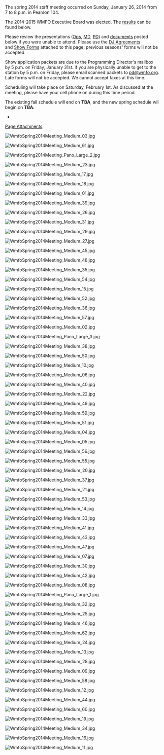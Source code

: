 The spring 2014 staff meeting occurred on Sunday, January 26, 2014 from 7 to 8 p.m. in Pearson 104.

The 2014-2015 WMFO Executive Board was elected. The [results](https://wiki.wmfo.org/@api/deki/files/721/=Spring_Staff_2014_Election.pdf "Spring Staff 2014 Election.pdf") can be found below.

Please review the presentations ([Ops](https://wiki.wmfo.org/@api/deki/files/720/=Ops-Spring14.pdf "Ops-Spring14.pdf"), [MD](https://wiki.wmfo.org/@api/deki/files/646/=MD_Presentation_Spring_2014.pdf "MD Presentation Spring 2014.pdf"), [PD](https://wiki.wmfo.org/@api/deki/files/648/=Spring_2014_PD_Presentation.pdf "Spring 2014 PD Presentation.pdf")) and [documents](https://wiki.wmfo.org/@api/deki/files/647/=ProfanityIndecencyandObscenityPolicy-2.pdf "ProfanityIndecencyandObscenityPolicy-2.pdf") posted below if you were unable to attend. Please use the [DJ Agreements](https://wiki.wmfo.org/@api/deki/files/650/=WMFO_DJ_Agreement_Form_SPR14.pdf "WMFO DJ Agreement Form_SPR14.pdf") and [Show Forms](https://wiki.wmfo.org/@api/deki/files/649/=WMFO_Show_Scheduling_Form_SPR14.pdf "WMFO Show Scheduling Form_SPR14.pdf") attached to this page; previous seasons' forms will not be accepted.

Show application packets are due to the Programming Director's mailbox by 5 p.m. on Friday, January 31st. If you are physically unable to get to the station by 5 p.m. on Friday, please email scanned packets to [pd@wmfo.org](mailto:pd@wmfo.org "mailto:pd@wmfo.org"). Late forms will not be accepted. We cannot accept faxes at this time.

Scheduling will take place on Saturday, February 1st. As discussed at the meeting, please have your cell phone on during this time period.

The existing fall schedule will end on **TBA**, and the new spring schedule will begin on **TBA.**

*
[Page Attachments](https://wiki-files.wmfo.org/Staff_Info/Staff_Meetings/Meeting_Archive/2014-Spring_Meeting)

![WmfoSpring2014Meeting_Medium_03.jpg](https://wiki-files.wmfo.org/Staff_Info/Staff_Meetings/Meeting_Archive/2014-Spring_Meeting/WmfoSpring2014Meeting_Medium_03.jpg)

![WmfoSpring2014Meeting_Medium_61.jpg](https://wiki-files.wmfo.org/Staff_Info/Staff_Meetings/Meeting_Archive/2014-Spring_Meeting/WmfoSpring2014Meeting_Medium_61.jpg)

![WmfoSpring2014Meeting_Pano_Large_2.jpg](https://wiki-files.wmfo.org/Staff_Info/Staff_Meetings/Meeting_Archive/2014-Spring_Meeting/WmfoSpring2014Meeting_Pano_Large_2.jpg)

![WmfoSpring2014Meeting_Medium_23.jpg](https://wiki-files.wmfo.org/Staff_Info/Staff_Meetings/Meeting_Archive/2014-Spring_Meeting/WmfoSpring2014Meeting_Medium_23.jpg)

![WmfoSpring2014Meeting_Medium_17.jpg](https://wiki-files.wmfo.org/Staff_Info/Staff_Meetings/Meeting_Archive/2014-Spring_Meeting/WmfoSpring2014Meeting_Medium_17.jpg)

![WmfoSpring2014Meeting_Medium_18.jpg](https://wiki-files.wmfo.org/Staff_Info/Staff_Meetings/Meeting_Archive/2014-Spring_Meeting/WmfoSpring2014Meeting_Medium_18.jpg)

![WmfoSpring2014Meeting_Medium_01.jpg](https://wiki-files.wmfo.org/Staff_Info/Staff_Meetings/Meeting_Archive/2014-Spring_Meeting/WmfoSpring2014Meeting_Medium_01.jpg)

![WmfoSpring2014Meeting_Medium_39.jpg](https://wiki-files.wmfo.org/Staff_Info/Staff_Meetings/Meeting_Archive/2014-Spring_Meeting/WmfoSpring2014Meeting_Medium_39.jpg)

![WmfoSpring2014Meeting_Medium_26.jpg](https://wiki-files.wmfo.org/Staff_Info/Staff_Meetings/Meeting_Archive/2014-Spring_Meeting/WmfoSpring2014Meeting_Medium_26.jpg)

![WmfoSpring2014Meeting_Medium_31.jpg](https://wiki-files.wmfo.org/Staff_Info/Staff_Meetings/Meeting_Archive/2014-Spring_Meeting/WmfoSpring2014Meeting_Medium_31.jpg)

![WmfoSpring2014Meeting_Medium_29.jpg](https://wiki-files.wmfo.org/Staff_Info/Staff_Meetings/Meeting_Archive/2014-Spring_Meeting/WmfoSpring2014Meeting_Medium_29.jpg)

![WmfoSpring2014Meeting_Medium_27.jpg](https://wiki-files.wmfo.org/Staff_Info/Staff_Meetings/Meeting_Archive/2014-Spring_Meeting/WmfoSpring2014Meeting_Medium_27.jpg)

![WmfoSpring2014Meeting_Medium_45.jpg](https://wiki-files.wmfo.org/Staff_Info/Staff_Meetings/Meeting_Archive/2014-Spring_Meeting/WmfoSpring2014Meeting_Medium_45.jpg)

![WmfoSpring2014Meeting_Medium_48.jpg](https://wiki-files.wmfo.org/Staff_Info/Staff_Meetings/Meeting_Archive/2014-Spring_Meeting/WmfoSpring2014Meeting_Medium_48.jpg)

![WmfoSpring2014Meeting_Medium_35.jpg](https://wiki-files.wmfo.org/Staff_Info/Staff_Meetings/Meeting_Archive/2014-Spring_Meeting/WmfoSpring2014Meeting_Medium_35.jpg)

![WmfoSpring2014Meeting_Medium_54.jpg](https://wiki-files.wmfo.org/Staff_Info/Staff_Meetings/Meeting_Archive/2014-Spring_Meeting/WmfoSpring2014Meeting_Medium_54.jpg)

![WmfoSpring2014Meeting_Medium_15.jpg](https://wiki-files.wmfo.org/Staff_Info/Staff_Meetings/Meeting_Archive/2014-Spring_Meeting/WmfoSpring2014Meeting_Medium_15.jpg)

![WmfoSpring2014Meeting_Medium_52.jpg](https://wiki-files.wmfo.org/Staff_Info/Staff_Meetings/Meeting_Archive/2014-Spring_Meeting/WmfoSpring2014Meeting_Medium_52.jpg)

![WmfoSpring2014Meeting_Medium_36.jpg](https://wiki-files.wmfo.org/Staff_Info/Staff_Meetings/Meeting_Archive/2014-Spring_Meeting/WmfoSpring2014Meeting_Medium_36.jpg)

![WmfoSpring2014Meeting_Medium_57.jpg](https://wiki-files.wmfo.org/Staff_Info/Staff_Meetings/Meeting_Archive/2014-Spring_Meeting/WmfoSpring2014Meeting_Medium_57.jpg)

![WmfoSpring2014Meeting_Medium_02.jpg](https://wiki-files.wmfo.org/Staff_Info/Staff_Meetings/Meeting_Archive/2014-Spring_Meeting/WmfoSpring2014Meeting_Medium_02.jpg)

![WmfoSpring2014Meeting_Pano_Large_3.jpg](https://wiki-files.wmfo.org/Staff_Info/Staff_Meetings/Meeting_Archive/2014-Spring_Meeting/WmfoSpring2014Meeting_Pano_Large_3.jpg)

![WmfoSpring2014Meeting_Medium_38.jpg](https://wiki-files.wmfo.org/Staff_Info/Staff_Meetings/Meeting_Archive/2014-Spring_Meeting/WmfoSpring2014Meeting_Medium_38.jpg)

![WmfoSpring2014Meeting_Medium_50.jpg](https://wiki-files.wmfo.org/Staff_Info/Staff_Meetings/Meeting_Archive/2014-Spring_Meeting/WmfoSpring2014Meeting_Medium_50.jpg)

![WmfoSpring2014Meeting_Medium_10.jpg](https://wiki-files.wmfo.org/Staff_Info/Staff_Meetings/Meeting_Archive/2014-Spring_Meeting/WmfoSpring2014Meeting_Medium_10.jpg)

![WmfoSpring2014Meeting_Medium_06.jpg](https://wiki-files.wmfo.org/Staff_Info/Staff_Meetings/Meeting_Archive/2014-Spring_Meeting/WmfoSpring2014Meeting_Medium_06.jpg)

![WmfoSpring2014Meeting_Medium_40.jpg](https://wiki-files.wmfo.org/Staff_Info/Staff_Meetings/Meeting_Archive/2014-Spring_Meeting/WmfoSpring2014Meeting_Medium_40.jpg)

![WmfoSpring2014Meeting_Medium_22.jpg](https://wiki-files.wmfo.org/Staff_Info/Staff_Meetings/Meeting_Archive/2014-Spring_Meeting/WmfoSpring2014Meeting_Medium_22.jpg)

![WmfoSpring2014Meeting_Medium_49.jpg](https://wiki-files.wmfo.org/Staff_Info/Staff_Meetings/Meeting_Archive/2014-Spring_Meeting/WmfoSpring2014Meeting_Medium_49.jpg)

![WmfoSpring2014Meeting_Medium_59.jpg](https://wiki-files.wmfo.org/Staff_Info/Staff_Meetings/Meeting_Archive/2014-Spring_Meeting/WmfoSpring2014Meeting_Medium_59.jpg)

![WmfoSpring2014Meeting_Medium_51.jpg](https://wiki-files.wmfo.org/Staff_Info/Staff_Meetings/Meeting_Archive/2014-Spring_Meeting/WmfoSpring2014Meeting_Medium_51.jpg)

![WmfoSpring2014Meeting_Medium_04.jpg](https://wiki-files.wmfo.org/Staff_Info/Staff_Meetings/Meeting_Archive/2014-Spring_Meeting/WmfoSpring2014Meeting_Medium_04.jpg)

![WmfoSpring2014Meeting_Medium_05.jpg](https://wiki-files.wmfo.org/Staff_Info/Staff_Meetings/Meeting_Archive/2014-Spring_Meeting/WmfoSpring2014Meeting_Medium_05.jpg)

![WmfoSpring2014Meeting_Medium_56.jpg](https://wiki-files.wmfo.org/Staff_Info/Staff_Meetings/Meeting_Archive/2014-Spring_Meeting/WmfoSpring2014Meeting_Medium_56.jpg)

![WmfoSpring2014Meeting_Medium_55.jpg](https://wiki-files.wmfo.org/Staff_Info/Staff_Meetings/Meeting_Archive/2014-Spring_Meeting/WmfoSpring2014Meeting_Medium_55.jpg)

![WmfoSpring2014Meeting_Medium_20.jpg](https://wiki-files.wmfo.org/Staff_Info/Staff_Meetings/Meeting_Archive/2014-Spring_Meeting/WmfoSpring2014Meeting_Medium_20.jpg)

![WmfoSpring2014Meeting_Medium_37.jpg](https://wiki-files.wmfo.org/Staff_Info/Staff_Meetings/Meeting_Archive/2014-Spring_Meeting/WmfoSpring2014Meeting_Medium_37.jpg)

![WmfoSpring2014Meeting_Medium_21.jpg](https://wiki-files.wmfo.org/Staff_Info/Staff_Meetings/Meeting_Archive/2014-Spring_Meeting/WmfoSpring2014Meeting_Medium_21.jpg)

![WmfoSpring2014Meeting_Medium_53.jpg](https://wiki-files.wmfo.org/Staff_Info/Staff_Meetings/Meeting_Archive/2014-Spring_Meeting/WmfoSpring2014Meeting_Medium_53.jpg)

![WmfoSpring2014Meeting_Medium_14.jpg](https://wiki-files.wmfo.org/Staff_Info/Staff_Meetings/Meeting_Archive/2014-Spring_Meeting/WmfoSpring2014Meeting_Medium_14.jpg)

![WmfoSpring2014Meeting_Medium_33.jpg](https://wiki-files.wmfo.org/Staff_Info/Staff_Meetings/Meeting_Archive/2014-Spring_Meeting/WmfoSpring2014Meeting_Medium_33.jpg)

![WmfoSpring2014Meeting_Medium_41.jpg](https://wiki-files.wmfo.org/Staff_Info/Staff_Meetings/Meeting_Archive/2014-Spring_Meeting/WmfoSpring2014Meeting_Medium_41.jpg)

![WmfoSpring2014Meeting_Medium_43.jpg](https://wiki-files.wmfo.org/Staff_Info/Staff_Meetings/Meeting_Archive/2014-Spring_Meeting/WmfoSpring2014Meeting_Medium_43.jpg)

![WmfoSpring2014Meeting_Medium_47.jpg](https://wiki-files.wmfo.org/Staff_Info/Staff_Meetings/Meeting_Archive/2014-Spring_Meeting/WmfoSpring2014Meeting_Medium_47.jpg)

![WmfoSpring2014Meeting_Medium_07.jpg](https://wiki-files.wmfo.org/Staff_Info/Staff_Meetings/Meeting_Archive/2014-Spring_Meeting/WmfoSpring2014Meeting_Medium_07.jpg)

![WmfoSpring2014Meeting_Medium_30.jpg](https://wiki-files.wmfo.org/Staff_Info/Staff_Meetings/Meeting_Archive/2014-Spring_Meeting/WmfoSpring2014Meeting_Medium_30.jpg)

![WmfoSpring2014Meeting_Medium_42.jpg](https://wiki-files.wmfo.org/Staff_Info/Staff_Meetings/Meeting_Archive/2014-Spring_Meeting/WmfoSpring2014Meeting_Medium_42.jpg)

![WmfoSpring2014Meeting_Medium_08.jpg](https://wiki-files.wmfo.org/Staff_Info/Staff_Meetings/Meeting_Archive/2014-Spring_Meeting/WmfoSpring2014Meeting_Medium_08.jpg)

![WmfoSpring2014Meeting_Pano_Large_1.jpg](https://wiki-files.wmfo.org/Staff_Info/Staff_Meetings/Meeting_Archive/2014-Spring_Meeting/WmfoSpring2014Meeting_Pano_Large_1.jpg)

![WmfoSpring2014Meeting_Medium_32.jpg](https://wiki-files.wmfo.org/Staff_Info/Staff_Meetings/Meeting_Archive/2014-Spring_Meeting/WmfoSpring2014Meeting_Medium_32.jpg)

![WmfoSpring2014Meeting_Medium_25.jpg](https://wiki-files.wmfo.org/Staff_Info/Staff_Meetings/Meeting_Archive/2014-Spring_Meeting/WmfoSpring2014Meeting_Medium_25.jpg)

![WmfoSpring2014Meeting_Medium_46.jpg](https://wiki-files.wmfo.org/Staff_Info/Staff_Meetings/Meeting_Archive/2014-Spring_Meeting/WmfoSpring2014Meeting_Medium_46.jpg)

![WmfoSpring2014Meeting_Medium_62.jpg](https://wiki-files.wmfo.org/Staff_Info/Staff_Meetings/Meeting_Archive/2014-Spring_Meeting/WmfoSpring2014Meeting_Medium_62.jpg)

![WmfoSpring2014Meeting_Medium_24.jpg](https://wiki-files.wmfo.org/Staff_Info/Staff_Meetings/Meeting_Archive/2014-Spring_Meeting/WmfoSpring2014Meeting_Medium_24.jpg)

![WmfoSpring2014Meeting_Medium_13.jpg](https://wiki-files.wmfo.org/Staff_Info/Staff_Meetings/Meeting_Archive/2014-Spring_Meeting/WmfoSpring2014Meeting_Medium_13.jpg)

![WmfoSpring2014Meeting_Medium_28.jpg](https://wiki-files.wmfo.org/Staff_Info/Staff_Meetings/Meeting_Archive/2014-Spring_Meeting/WmfoSpring2014Meeting_Medium_28.jpg)

![WmfoSpring2014Meeting_Medium_09.jpg](https://wiki-files.wmfo.org/Staff_Info/Staff_Meetings/Meeting_Archive/2014-Spring_Meeting/WmfoSpring2014Meeting_Medium_09.jpg)

![WmfoSpring2014Meeting_Medium_58.jpg](https://wiki-files.wmfo.org/Staff_Info/Staff_Meetings/Meeting_Archive/2014-Spring_Meeting/WmfoSpring2014Meeting_Medium_58.jpg)

![WmfoSpring2014Meeting_Medium_12.jpg](https://wiki-files.wmfo.org/Staff_Info/Staff_Meetings/Meeting_Archive/2014-Spring_Meeting/WmfoSpring2014Meeting_Medium_12.jpg)

![WmfoSpring2014Meeting_Medium_44.jpg](https://wiki-files.wmfo.org/Staff_Info/Staff_Meetings/Meeting_Archive/2014-Spring_Meeting/WmfoSpring2014Meeting_Medium_44.jpg)

![WmfoSpring2014Meeting_Medium_60.jpg](https://wiki-files.wmfo.org/Staff_Info/Staff_Meetings/Meeting_Archive/2014-Spring_Meeting/WmfoSpring2014Meeting_Medium_60.jpg)

![WmfoSpring2014Meeting_Medium_19.jpg](https://wiki-files.wmfo.org/Staff_Info/Staff_Meetings/Meeting_Archive/2014-Spring_Meeting/WmfoSpring2014Meeting_Medium_19.jpg)

![WmfoSpring2014Meeting_Medium_34.jpg](https://wiki-files.wmfo.org/Staff_Info/Staff_Meetings/Meeting_Archive/2014-Spring_Meeting/WmfoSpring2014Meeting_Medium_34.jpg)

![WmfoSpring2014Meeting_Medium_16.jpg](https://wiki-files.wmfo.org/Staff_Info/Staff_Meetings/Meeting_Archive/2014-Spring_Meeting/WmfoSpring2014Meeting_Medium_16.jpg)

![WmfoSpring2014Meeting_Medium_11.jpg](https://wiki-files.wmfo.org/Staff_Info/Staff_Meetings/Meeting_Archive/2014-Spring_Meeting/WmfoSpring2014Meeting_Medium_11.jpg)
